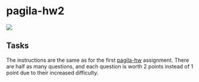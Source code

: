 # pagila-hw2
[![](https://github.com/kingeddy11/pagila-hw2/workflows/tests/badge.svg)](https://github.com/kingeddy11/pagila-hw2/actions?query=workflow%3Atests)

## Tasks

The instructions are the same as for the first [pagila-hw](https://github.com/mikeizbicki/pagila-hw) assignment.
There are half as many questions, and each question is worth 2 points instead of 1 point due to their increased difficulty.
